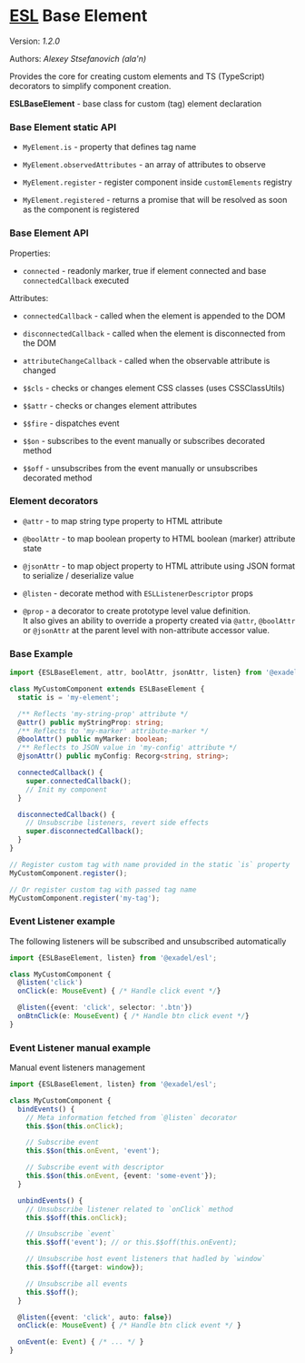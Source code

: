 # [ESL](../../../) Base Element

Version: *1.2.0*

Authors: *Alexey Stsefanovich (ala'n)*

<a name="intro"></a>

Provides the core for creating custom elements and TS (TypeScript) decorators to simplify component creation.

**ESLBaseElement** - base class for custom (tag) element declaration

### Base Element static API
- `MyElement.is` - property that defines tag name
- `MyElement.observedAttributes` - an array of attributes to observe

- `MyElement.register` - register component inside `customElements` registry
- `MyElement.registered` - returns a promise that will be resolved as soon as the component is registered

### Base Element API
Properties:
- `connected` - readonly marker, true if element connected and base `connectedCallback` executed

Attributes: 
- `connectedCallback` - called when the element is appended to the DOM
- `disconnectedCallback` - called when the element is disconnected from the DOM
- `attributeChangeCallback` - called when the observable attribute is changed

- `$$cls` - checks or changes element CSS classes (uses CSSClassUtils) 
- `$$attr` - checks or changes element attributes
- `$$fire` - dispatches event

- `$$on` - subscribes to the event manually or subscribes decorated method
- `$$off` - unsubscribes from the event manually or unsubscribes decorated method

### Element decorators

 - `@attr` - to map string type property to HTML attribute
 - `@boolAttr` - to map boolean property to HTML boolean (marker) attribute state
 - `@jsonAttr` - to map object property to HTML attribute using JSON format to serialize / deserialize value

 - `@listen` - decorate method with `ESLListenerDescriptor` props
 - `@prop` - a decorator to create prototype level value definition.  
   It also gives an ability to override a property created via `@attr`, `@boolAttr` or `@jsonAttr` at the parent level
   with non-attribute accessor value.

### Base Example

```ts
import {ESLBaseElement, attr, boolAttr, jsonAttr, listen} from '@exadel/esl';

class MyCustomComponent extends ESLBaseElement {
  static is = 'my-element';

  /** Reflects 'my-string-prop' attribute */
  @attr() public myStringProp: string;
  /** Reflects to 'my-marker' attribute-marker */
  @boolAttr() public myMarker: boolean;
  /** Reflects to JSON value in 'my-config' attribute */
  @jsonAttr() public myConfig: Recorg<string, string>;

  connectedCallback() {
    super.connectedCallback();
    // Init my component
  }

  disconnectedCallback() {
    // Unsubscribe listeners, revert side effects
    super.disconnectedCallback();
  }
}

// Register custom tag with name provided in the static `is` property
MyCustomComponent.register();

// Or register custom tag with passed tag name
MyCustomComponent.register('my-tag');
```

### Event Listener example

The following listeners will be subscribed and unsubscribed automatically 
```ts
import {ESLBaseElement, listen} from '@exadel/esl';

class MyCustomComponent {
  @listen('click')
  onClick(e: MouseEvent) { /* Handle click event */}

  @listen({event: 'click', selector: '.btn'})
  onBtnClick(e: MouseEvent) { /* Handle btn click event */}
}
```

### Event Listener manual example

Manual event listeners management
```ts
import {ESLBaseElement, listen} from '@exadel/esl';

class MyCustomComponent {
  bindEvents() {
    // Meta information fetched from `@listen` decorator 
    this.$$on(this.onClick);

    // Subscribe event
    this.$$on(this.onEvent, 'event');

    // Subscribe event with descriptor
    this.$$on(this.onEvent, {event: 'some-event'});
  }

  unbindEvents() {
    // Unsubscribe listener related to `onClick` method
    this.$$off(this.onClick);

    // Unsubscribe `event`
    this.$$off('event'); // or this.$$off(this.onEvent);

    // Unsubscribe host event listeners that hadled by `window`
    this.$$off({target: window});

    // Unsubscribe all events
    this.$$off();
  }

  @listen({event: 'click', auto: false})
  onClick(e: MouseEvent) { /* Handle btn click event */ }

  onEvent(e: Event) { /* ... */ }
}
```
